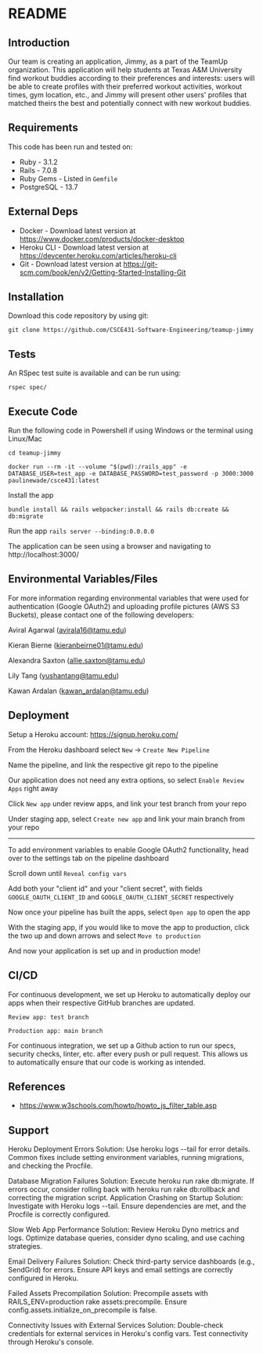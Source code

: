 # README

## Introduction ##
Our team is creating an application, Jimmy, as a part of the TeamUp organization. This application will help students at Texas A&M University find workout buddies according to their preferences and interests: users will be able to create profiles with their preferred workout activities, workout times, gym location, etc., and Jimmy will present other users' profiles that matched theirs the best and potentially connect with new workout buddies.

## Requirements ##

This code has been run and tested on:

* Ruby - 3.1.2
* Rails - 7.0.8
* Ruby Gems - Listed in `Gemfile`
* PostgreSQL - 13.7

## External Deps  ##

* Docker - Download latest version at https://www.docker.com/products/docker-desktop
* Heroku CLI - Download latest version at https://devcenter.heroku.com/articles/heroku-cli
* Git - Download latest version at https://git-scm.com/book/en/v2/Getting-Started-Installing-Git

## Installation ##

Download this code repository by using git:

 `git clone https://github.com/CSCE431-Software-Engineering/teamup-jimmy`


## Tests ##

An RSpec test suite is available and can be run using:

  `rspec spec/`

## Execute Code ##

Run the following code in Powershell if using Windows or the terminal using Linux/Mac

  `cd teamup-jimmy`

  `docker run --rm -it --volume "$(pwd):/rails_app" -e DATABASE_USER=test_app -e DATABASE_PASSWORD=test_password -p 3000:3000 paulinewade/csce431:latest`

Install the app

  `bundle install && rails webpacker:install && rails db:create && db:migrate`

Run the app
  `rails server --binding:0.0.0.0`

The application can be seen using a browser and navigating to http://localhost:3000/

## Environmental Variables/Files ##

For more information regarding environmental variables that were used for authentication (Google OAuth2) and uploading profile pictures (AWS S3 Buckets), please contact one of the following developers:

Aviral Agarwal (avirala16@tamu.edu)

Kieran Bierne (kieranbeirne01@tamu.edu)

Alexandra Saxton (allie.saxton@tamu.edu)

Lily Tang (yushantang@tamu.edu)

Kawan Ardalan (kawan_ardalan@tamu.edu)


## Deployment ##

Setup a Heroku account: https://signup.heroku.com/

From the Heroku dashboard select `New` -> `Create New Pipeline`

Name the pipeline, and link the respective git repo to the pipeline

Our application does not need any extra options, so select `Enable Review Apps` right away

Click `New app` under review apps, and link your test branch from your repo

Under staging app, select `Create new app` and link your main branch from your repo

--------

To add environment variables to enable Google OAuth2 functionality, head over to the settings tab on the pipeline dashboard

Scroll down until `Reveal config vars`

Add both your "client id" and your "client secret", with fields `GOOGLE_OAUTH_CLIENT_ID` and `GOOGLE_OAUTH_CLIENT_SECRET` respectively

Now once your pipeline has built the apps, select `Open app` to open the app

With the staging app, if you would like to move the app to production, click the two up and down arrows and select `Move to production`

And now your application is set up and in production mode!


## CI/CD ##

For continuous development, we set up Heroku to automatically deploy our apps when their respective GitHub branches are updated.

  `Review app: test branch`

  `Production app: main branch`

For continuous integration, we set up a Github action to run our specs, security checks, linter, etc. after every push or pull request. This allows us to automatically ensure that our code is working as intended.

## References ##

- https://www.w3schools.com/howto/howto_js_filter_table.asp

## Support ##

Heroku Deployment Errors Solution: 
Use heroku logs --tail for error details. Common fixes include setting environment variables, running migrations, and checking the Procfile.

Database Migration Failures
Solution: Execute heroku run rake db:migrate. If errors occur, consider rolling back with heroku run rake db:rollback and correcting the migration script.
Application Crashing on Startup
Solution: Investigate with Heroku logs --tail. Ensure dependencies are met, and the Procfile is correctly configured.

Slow Web App Performance
Solution: Review Heroku Dyno metrics and logs. Optimize database queries, consider dyno scaling, and use caching strategies.

Email Delivery Failures
Solution: Check third-party service dashboards (e.g., SendGrid) for errors. Ensure API keys and email settings are correctly configured in Heroku.

Failed Assets Precompilation
Solution: Precompile assets with RAILS_ENV=production rake assets:precompile. Ensure config.assets.initialize_on_precompile is false.

Connectivity Issues with External Services
Solution: Double-check credentials for external services in Heroku's config vars. Test connectivity through Heroku's console.
